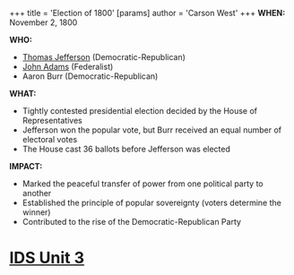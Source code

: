 +++
 title = 'Election of 1800'
[params]
	author = 'Carson West'
+++
**WHEN:** November 2, 1800

**WHO:**

* [Thomas Jefferson](./../thomas-jefferson/) (Democratic-Republican)
* [John Adams](./../john-adams/) (Federalist)
* Aaron Burr (Democratic-Republican)

**WHAT:**

* Tightly contested presidential election decided by the House of Representatives
* Jefferson won the popular vote, but Burr received an equal number of electoral votes
* The House cast 36 ballots before Jefferson was elected

**IMPACT:**

* Marked the peaceful transfer of power from one political party to another
* Established the principle of popular sovereignty (voters determine the winner)
* Contributed to the rise of the Democratic-Republican Party
# [IDS Unit 3](./../ids-unit-3/)
